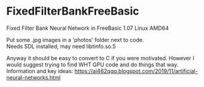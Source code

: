 # FixedFilterBankFreeBasic
Fixed Filter Bank Neural Network in FreeBasic 1.07 Linux AMD64 

Put some .jpg images in a 'photos' folder next to code.  
Needs SDL installed, may need libtinfo.so.5

Anyway it should be easy to convert to C if you were motivated. 
However I would suggest trying to find WHT GPU code and do
things that way.  
Information and key ideas: https://ai462qqq.blogspot.com/2019/11/artificial-neural-networks.html 
